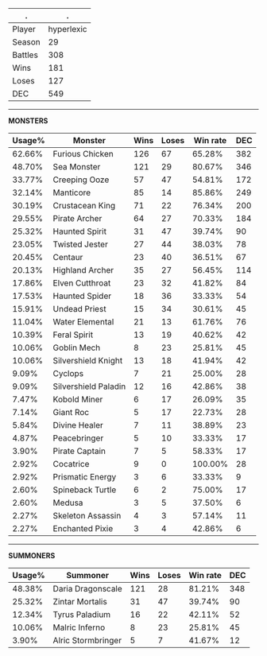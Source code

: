 .|.
|-|-
Player|hyperlexic
Season|29
Battles|308
Wins|181
Loses|127
DEC|549

---
**MONSTERS**

Usage%|Monster|Wins|Loses|Win rate|DEC|
-|-|-|-|-|-|
62.66%|Furious Chicken|126|67|65.28%|382|
48.70%|Sea Monster|121|29|80.67%|346|
33.77%|Creeping Ooze|57|47|54.81%|172|
32.14%|Manticore|85|14|85.86%|249|
30.19%|Crustacean King|71|22|76.34%|200|
29.55%|Pirate Archer|64|27|70.33%|184|
25.32%|Haunted Spirit|31|47|39.74%|90|
23.05%|Twisted Jester|27|44|38.03%|78|
20.45%|Centaur|23|40|36.51%|67|
20.13%|Highland Archer|35|27|56.45%|114|
17.86%|Elven Cutthroat|23|32|41.82%|84|
17.53%|Haunted Spider|18|36|33.33%|54|
15.91%|Undead Priest|15|34|30.61%|45|
11.04%|Water Elemental|21|13|61.76%|76|
10.39%|Feral Spirit|13|19|40.62%|42|
10.06%|Goblin Mech|8|23|25.81%|45|
10.06%|Silvershield Knight|13|18|41.94%|42|
9.09%|Cyclops|7|21|25.00%|28|
9.09%|Silvershield Paladin|12|16|42.86%|38|
7.47%|Kobold Miner|6|17|26.09%|35|
7.14%|Giant Roc|5|17|22.73%|28|
5.84%|Divine Healer|7|11|38.89%|23|
4.87%|Peacebringer|5|10|33.33%|17|
3.90%|Pirate Captain|7|5|58.33%|17|
2.92%|Cocatrice|9|0|100.00%|28|
2.92%|Prismatic Energy|3|6|33.33%|9|
2.60%|Spineback Turtle|6|2|75.00%|17|
2.60%|Medusa|3|5|37.50%|6|
2.27%|Skeleton Assassin|4|3|57.14%|11|
2.27%|Enchanted Pixie|3|4|42.86%|6|

---
**SUMMONERS**

Usage%|Summoner|Wins|Loses|Win rate|DEC|
-|-|-|-|-|-|
48.38%|Daria Dragonscale|121|28|81.21%|348|
25.32%|Zintar Mortalis|31|47|39.74%|90|
12.34%|Tyrus Paladium|16|22|42.11%|52|
10.06%|Malric Inferno|8|23|25.81%|45|
3.90%|Alric Stormbringer|5|7|41.67%|12|
